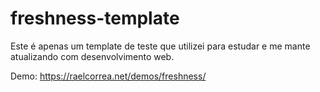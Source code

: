 # freshness-template

Este é apenas um template de teste que utilizei para estudar e me mante atualizando com desenvolvimento web.

Demo:
https://raelcorrea.net/demos/freshness/
